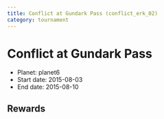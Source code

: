 ```yaml
---
title: Conflict at Gundark Pass (conflict_erk_02)
category: tournament
---
```

# Conflict at Gundark Pass

  * Planet: planet6
  * Start date: 2015-08-03
  * End date: 2015-08-10

## Rewards

